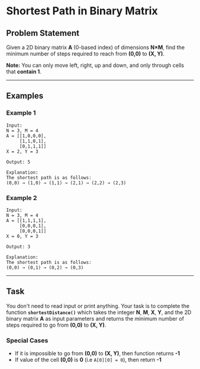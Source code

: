# Shortest Path in Binary Matrix

## Problem Statement

Given a 2D binary matrix **A** (0-based index) of dimensions **N×M**, find the minimum number of steps required to reach from **(0,0)** to **(X, Y)**.

**Note:** You can only move left, right, up and down, and only through cells that **contain 1**.

---

## Examples

### Example 1

```
Input:
N = 3, M = 4
A = [[1,0,0,0], 
     [1,1,0,1],
     [0,1,1,1]]
X = 2, Y = 3 

Output: 5

Explanation:
The shortest path is as follows:
(0,0) → (1,0) → (1,1) → (2,1) → (2,2) → (2,3)
```

### Example 2

```
Input:
N = 3, M = 4
A = [[1,1,1,1],
     [0,0,0,1],
     [0,0,0,1]]
X = 0, Y = 3

Output: 3

Explanation:
The shortest path is as follows:
(0,0) → (0,1) → (0,2) → (0,3)
```

---

## Task

You don't need to read input or print anything. Your task is to complete the function **`shortestDistance()`** which takes the integer **N**, **M**, **X**, **Y**, and the 2D binary matrix **A** as input parameters and returns the minimum number of steps required to go from **(0,0)** to **(X, Y)**.

### Special Cases
- If it is impossible to go from **(0,0)** to **(X, Y)**, then function returns **-1**
- If value of the cell **(0,0)** is **0** (i.e `A[0][0] = 0`), then return **-1**
